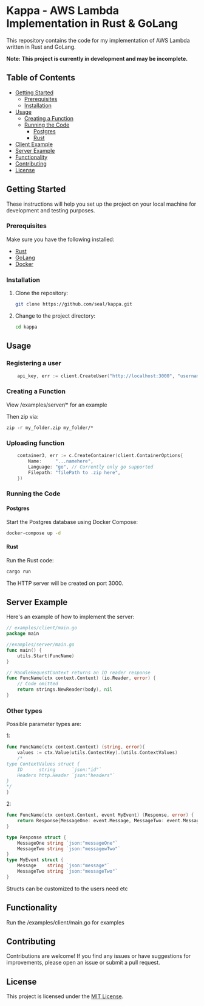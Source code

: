 # Kappa - AWS Lambda Implementation in Rust & GoLang

This repository contains the code for my implementation of AWS Lambda written in Rust and GoLang.

**Note: This project is currently in development and may be incomplete.**

## Table of Contents
- [Getting Started](#getting-started)
  - [Prerequisites](#prerequisites)
  - [Installation](#installation)
- [Usage](#usage)
  - [Creating a Function](#creating-a-function)
  - [Running the Code](#running-the-code)
    - [Postgres](#postgres)
    - [Rust](#rust)
- [Client Example](#client-example)
- [Server Example](#server-example)
- [Functionality](#functionality)
- [Contributing](#contributing)
- [License](#license)

## Getting Started

These instructions will help you set up the project on your local machine for development and testing purposes.

### Prerequisites

Make sure you have the following installed:
- [Rust](https://www.rust-lang.org/tools/install)
- [GoLang](https://golang.org/doc/install)
- [Docker](https://www.docker.com/get-started)

### Installation

1. Clone the repository:
   ```bash
   git clone https://github.com/seal/kappa.git
   ```

2. Change to the project directory:
   ```bash
   cd kappa
   ```

## Usage
### Registering a user 
```go
	api_key, err := client.CreateUser("http://localhost:3000", "username_here")
```

### Creating a Function

View /examples/server/* for an example 

Then zip via:
```
zip -r my_folder.zip my_folder/*
```

### Uploading function

```go
	container3, err := c.CreateContainer(client.ContainerOptions{
		Name:     "...namehere",
		Language: "go", // Currently only go supported
		Filepath: "filePath to .zip here",
	})

```

### Running the Code

#### Postgres
Start the Postgres database using Docker Compose:
```bash
docker-compose up -d
```

#### Rust
Run the Rust code:
```bash
cargo run
```
The HTTP server will be created on port 3000.


## Server Example

Here's an example of how to implement the server:

```go
// examples/client/main.go
package main

```

```go
//examples/server/main.go
func main() {
    utils.Start(FuncName)
}

// HandleRequestContext returns an IO reader response
func FuncName(ctx context.Context) (io.Reader, error) {
    // Code omitted
    return strings.NewReader(body), nil
}

```
### Other types

Possible parameter types are:

1:

```go
func FuncName(ctx context.Context) (string, error){
	values := ctx.Value(utils.ContextKey).(utils.ContextValues)
    /*
type ContextValues struct {
	ID      string      `json:"id"`
	Headers http.Header `json:"headers"`
}
*/
}
```

2:

```go
func FuncName(ctx context.Context, event MyEvent) (Response, error) {
	return Response{MessageOne: event.Message, MessageTwo: event.MessageTwo}, nil
}

type Response struct {
	MessageOne string `json:"messageOne"`
	MessageTwo string `json:"messagewTwo"`
}
type MyEvent struct {
	Message    string `json:"message"`
	MessageTwo string `json:"messageTwo"`
}
```

Structs can be customized to the users need etc


## Functionality

Run the /examples/client/main.go for examples

## Contributing

Contributions are welcome! If you find any issues or have suggestions for improvements, please open an issue or submit a pull request.

## License

This project is licensed under the [MIT License](LICENSE).
